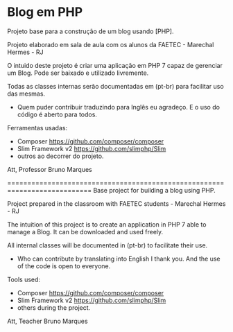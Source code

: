 # Blog em PHP
Projeto base para a construção de um blog usando [PHP].

Projeto elaborado em sala de aula com os alunos da FAETEC - Marechal Hermes - RJ

O intuido deste projeto é criar uma aplicação em PHP 7 capaz de gerenciar um Blog.
Pode ser baixado e utilizado livremente.

Todas as classes internas serão documentadas em (pt-br) para facilitar uso das mesmas. 
* Quem puder contribuir traduzindo para Inglês eu agradeço.
E o uso do código é aberto para todos.

Ferramentas usadas:<br>
- Composer https://github.com/composer/composer
- Slim Framework v2 https://github.com/slimphp/Slim
- outros ao decorrer do projeto.

Att,
Professor Bruno Marques

===========================================================================
Base project for building a blog using PHP.

Project prepared in the classroom with FAETEC students - Marechal Hermes - RJ

The intuition of this project is to create an application in PHP 7 able to manage a Blog.
It can be downloaded and used freely.

All internal classes will be documented in (pt-br) to facilitate their use.
* Who can contribute by translating into English I thank you.
And the use of the code is open to everyone.

Tools used:
- Composer https://github.com/composer/composer
- Slim Framework v2 https://github.com/slimphp/Slim
- others during the project.

Att,
Teacher Bruno Marques

